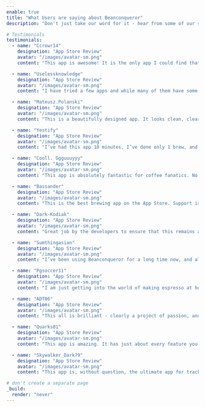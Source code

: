 ```yaml
---
enable: true
title: "What Users are saying about Beanconqueror"
description: "Don't just take our word for it - hear from some of our satisfied users!  Check out some of our testimonials below to see what others are saying about Beanconqueror."

# Testimonials
testimonials:
  - name: "Ccrowr14"
    designation: "App Store Review"
    avatar: "/images/avatar-sm.png"
    content: "This app is awesome! It is the only app I could find that’s completely free. There are no features hidden behind a paywall and there are zero ads in the app! Amazing support and care by the developer. There are tons of features in this app and almost all of them are customizable. You will never have to guess how to make that perfect cup/shot again when using this app. It’s super easy to use and navigate around, the sharing feature is fantastic. It simply shares an image of your brew with all the stats and doesn’t send a link to download the app, a small feature I love! I enjoy the ability to add pictures of what I’m using. There are so many features in this app I haven’t gotten to yet, and the ones I have used are great. Definitely a must-have app"

  - name: "Uselessknowledge"
    designation: "App Store Review"
    avatar: "/images/avatar-sm.png"
    content: "I have tried a few apps and while many of them have some cute features, nothing comes close to the breadth of customization and integration that this app offers. I primarily use it for espresso and I’m on a simple setup with a GCP but this app grows with me after time I add a price of equipment for tweak a variable. The developer seems super knowledgeable and in touch with the coffee geeks. They’re constantly making USEFUL updates and offering more customizable parameters for us to tweak. Can’t recommend this app highly enough!"

  - name: "Mateusz.Polanski"
    designation: "App Store Review"
    avatar: "/images/avatar-sm.png"
    content: "This is a beautifully designed app. It looks clean, clear and simple, but it packs A TON of functionality. There is a setting for everything and even more. You can dial in on your coffee as you wish and then move it across to this app to your liking. Best part - even though it offers bazillion options and settings, somehow it’s super intuitive to use and well explained. Tipping the developer seems a must since this app IS TOTALLY FREE and with NO ADS. Massive respect!"

  - name: "Yestify"
    designation: "App Store Review"
    avatar: "/images/avatar-sm.png"
    content: "I’ve had this app 10 minutes, I’ve done only 1 brew, and I can already tell this app is leagues beyond the other available profiling and brew note taking apps."

  - name: "Cooll. Ggguuuyyy"
    designation: "App Store Review"
    avatar: "/images/avatar-sm.png"
    content: "This app is absolutely fantastic for coffee fanatics. No more excel spreadsheets, or chicken scratch in notebooks or losing recipes. Everything from brew recipes to cataloguing all the beans you purchase, they let you document all the smallest details and this is highly appreciated coming from a note-taking obsessive. It’s incredibly intuitive and easy to jot down your brew recipes and give them a rating. If you ever want to recreate a recipe, filter through your past brews or give a quick scroll and you can find all the details to a favorite recipe for a particular method or coffee bean. They have those game-like tracking statistics where you can see how much you’ve spent on coffee or a pie chart of your favourite brew methods. Trivial things like the amount of beans you have left and how long you’ve gone since your last coffee. I live for stuff like this, makes coffee brewing even more fun. You can effortlessly change brew methods and customize your parameters, even something as mundane as changing the order in which the information is shown. They didn’t need to make all of the small things customizable but they did the extra work to make that happen just so users have that freedom. You can clearly tell that they are coffee enthusiasts who are putting in all the features and details they wanted, except they actually had the expertise to make a fully functioning app. This is a FREE app and I definitely wouldn’t mind tossing them some money just as a donation. Not only is the app incredibly functional, the UI/UX design is very minimalistic and beautiful. Uncluttered with ads or distracting designs, it really is a pleasure to use daily as you track your progress. I love the cute, small icons for the brewing equipment and the soft colour palette they’ve chosen. I hope that the app developers continue adding in new equipment like pour over espresso makers (Cafelat, Flair) and Lever machines. As I first heard of this app on Homebarista, I know that that one of the creators of this app frequents the forum and asks users for any input. Bug reports, features users want or simply just their thoughts on the app, the devs are very committed to making the app the best it can be and always striving to make it better. I am excited to use this app for years to come and look back on all the different coffee varietals, roasters, brew methods and equipment I’ve experimented with. I look forward to all the exciting updates and new features which will make this golden app even better."

  - name: "Bassander"
    designation: "App Store Review"
    avatar: "/images/avatar-sm.png"
    content: "This is the best brewing app on the App Store. Support is great as well!"

  - name: "Dark-Kodiak"
    designation: "App Store Review"
    avatar: "/images/avatar-sm.png"
    content: "Great job by the developers to ensure that this remains a clean and focused app without unnecessary clutter. The ability to customize the workflow to exactly what I need without any other noise is incredible and has earned the app a firm part of my mornings. Keep it coming!"

  - name: "Sumthingasian"
    designation: "App Store Review"
    avatar: "/images/avatar-sm.png"
    content: "I’ve been using Beanconqueror for a long time now, and always find new ways to tinker with the settings so that each section is exactly aligned to what I want it to look like and contain. The amount of flexibility the app offers is unmatched! I also love the Bluetooth integration of scales and refractometers, so I can track as many of the stats of the brews I make as I can to deepen my understanding of extraction. I suggest making monthly exported backups, as all data is stored on your phone and nothing is automatically backed up to a server (good for privacy!). 10/10, you’ve killed it Lars. Thank you!"

  - name: "Pgsoccer11"
    designation: "App Store Review"
    avatar: "/images/avatar-sm.png"
    content: "I am just getting into the world of making espresso at home. I had started a journal to record all of my brewing and grinding parameters that quickly became cumbersome. This app makes dialing in espresso so much easier and fun! Amazing app, highly recommend to all coffee enthusiasts!"

  - name: "ADT06"
    designation: "App Store Review"
    avatar: "/images/avatar-sm.png"
    content: "This all is brilliant - clearly a project of passion, and by far the best on the App Store. Exactly what I was looking for to track my brews."

  - name: "Quarks01"
    designation: "App Store Review"
    avatar: "/images/avatar-sm.png"
    content: "This app is amazing. It has just about every feature you could want, from beginner to extremely advanced data collection. All FOR FREE??? I’m just so surprised at how well thought out and well made it is. If there was a paid tier or subscription to support the devs I’d buy it in a heartbeat, this is hands down the best app for any data collection and storage."

  - name: "Skywalker_Dark79"
    designation: "App Store Review"
    avatar: "/images/avatar-sm.png"
    content: "This app is, without question, the ultimate app for tracking brews and all the other details you could possibly want to know. Which water recipe you use the most? ✅ Which grinder you use the most? ✅ Statistics on brewer usage, beans ground, spend on beans, with charts month on month? ✅ Tasting notes adding to brews? ✅ Repeating previous brews at the touch of a button? ✅ I could go on, the work done here is phenomenal and the fact it’s an ongoing community effort means it’s only going to grow and improve over time."

# don't create a separate page
_build:
  render: "never"
---
```

